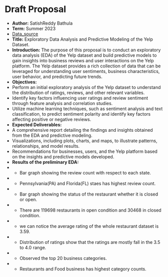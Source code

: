 # Draft Proposal

- **Author:** SatishReddy Bathula
-  **Term:** Summer 2023
-  [Data_source](https://www.yelp.com/dataset)
-  **Title:**  Exploratory Data Analysis and Predictive Modeling of the Yelp Dataset.
-  **Introduction:** The purpose of this proposal is to conduct an exploratory data analysis (EDA) of the Yelp dataset and build predictive models to gain insights into business reviews and user interactions on the Yelp platform. The Yelp dataset provides a rich collection of data that can be leveraged for understanding user sentiments, business characteristics, user behavior, and predicting future trends.
-  **Objectives:**
-  Perform an initial exploratory analysis of the Yelp dataset to understand the distribution of ratings, reviews, and other relevant variables.
-  Identify key factors influencing user ratings and review sentiment through feature analysis and correlation studies.
-  Utilize machine learning techniques, such as sentiment analysis and text classification, to predict sentiment polarity and identify key factors affecting positive or negative reviews.
-  **Expected Deliverables:**
-  A comprehensive report detailing the findings and insights obtained from the EDA and predictive modeling.
-  Visualizations, including plots, charts, and maps, to illustrate patterns, relationships, and model results.
-  Recommendations for businesses, users, and the Yelp platform based on the insights and predictive models developed.
-  **Results of the preliminary EDA:**
-  * Bar graph showing the review count with respect to each state.
-  * Pennsylvania(PA) and Florida(FL) staes has highest review count.
-  * Bar graph showing the status of the restaurant whether it is closed or open.
-  * There are 119698 restaurants in open condition and 30468 in closed condition.
-  * we can notice the average rating of the whole restaurant dataset is 3.59.
-  * Distribution of ratings show that the ratings are mostly fall in the 3.5 to 4.0 range.
-  * Observed the top 20 business categories. 
-  * Restaurants and Food business has highest category counts.
